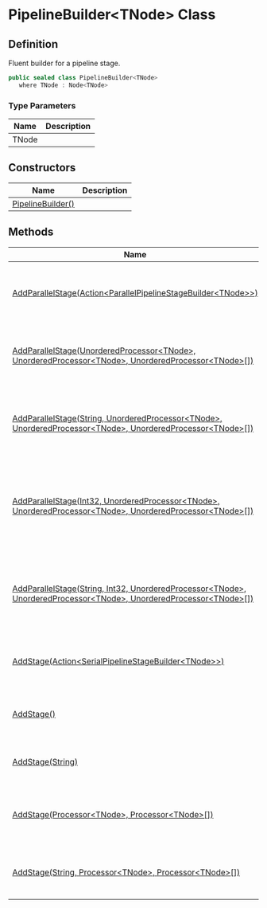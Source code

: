 # PipelineBuilder&lt;TNode&gt; Class
## Definition

Fluent builder for a pipeline stage.

```c#
public sealed class PipelineBuilder<TNode>
   where TNode : Node<TNode>
```

### Type Parameters

| Name | Description |
| ---- | ----------- |
| TNode |  |

## Constructors

| Name | Description |
| ---- | ----------- |
| [PipelineBuilder()](MrKWatkins.Ast.Processing.PipelineBuilder-1.-ctor.md) |  |

## Methods

| Name | Description |
| ---- | ----------- |
| [AddParallelStage(Action&lt;ParallelPipelineStageBuilder&lt;TNode&gt;&gt;)](MrKWatkins.Ast.Processing.PipelineBuilder-1.AddParallelStage.md#mrkwatkins-ast-processing-pipelinebuilder-1-addparallelstage(system-action((mrkwatkins-ast-processing-parallelpipelinestagebuilder((-0)))))) | Adds a stage to the pipeline that runs [UnorderedProcessors](MrKWatkins.Ast.Processing.UnorderedProcessor-1.md) in parallel. Its name will be the number of the stage. |
| [AddParallelStage(UnorderedProcessor&lt;TNode&gt;, UnorderedProcessor&lt;TNode&gt;, UnorderedProcessor&lt;TNode&gt;\[\])](MrKWatkins.Ast.Processing.PipelineBuilder-1.AddParallelStage.md#mrkwatkins-ast-processing-pipelinebuilder-1-addparallelstage(mrkwatkins-ast-processing-unorderedprocessor((-0))-mrkwatkins-ast-processing-unorderedprocessor((-0))-mrkwatkins-ast-processing-unorderedprocessor((-0))())) | Adds a stage to the pipeline with the specified [Processors](MrKWatkins.Ast.Processing.Processor-1.md) to be run in parallel. Its name will be the number of the stage. |
| [AddParallelStage(String, UnorderedProcessor&lt;TNode&gt;, UnorderedProcessor&lt;TNode&gt;, UnorderedProcessor&lt;TNode&gt;\[\])](MrKWatkins.Ast.Processing.PipelineBuilder-1.AddParallelStage.md#mrkwatkins-ast-processing-pipelinebuilder-1-addparallelstage(system-string-mrkwatkins-ast-processing-unorderedprocessor((-0))-mrkwatkins-ast-processing-unorderedprocessor((-0))-mrkwatkins-ast-processing-unorderedprocessor((-0))())) | Adds a stage with the specified name to the pipeline with the specified [Processors](MrKWatkins.Ast.Processing.Processor-1.md) to be run in parallel. Its name will be the number of the stage. |
| [AddParallelStage(Int32, UnorderedProcessor&lt;TNode&gt;, UnorderedProcessor&lt;TNode&gt;, UnorderedProcessor&lt;TNode&gt;\[\])](MrKWatkins.Ast.Processing.PipelineBuilder-1.AddParallelStage.md#mrkwatkins-ast-processing-pipelinebuilder-1-addparallelstage(system-int32-mrkwatkins-ast-processing-unorderedprocessor((-0))-mrkwatkins-ast-processing-unorderedprocessor((-0))-mrkwatkins-ast-processing-unorderedprocessor((-0))())) | Adds a stage to the pipeline with the specified [Processors](MrKWatkins.Ast.Processing.Processor-1.md) to be run in parallel with the specified maximum degree of parallelism. Its name will be the number of the stage. |
| [AddParallelStage(String, Int32, UnorderedProcessor&lt;TNode&gt;, UnorderedProcessor&lt;TNode&gt;, UnorderedProcessor&lt;TNode&gt;\[\])](MrKWatkins.Ast.Processing.PipelineBuilder-1.AddParallelStage.md#mrkwatkins-ast-processing-pipelinebuilder-1-addparallelstage(system-string-system-int32-mrkwatkins-ast-processing-unorderedprocessor((-0))-mrkwatkins-ast-processing-unorderedprocessor((-0))-mrkwatkins-ast-processing-unorderedprocessor((-0))())) | Adds a stage with the specified name to the pipeline with the specified [Processors](MrKWatkins.Ast.Processing.Processor-1.md) to be run in parallel with the specified maximum degree of parallelism. |
| [AddStage(Action&lt;SerialPipelineStageBuilder&lt;TNode&gt;&gt;)](MrKWatkins.Ast.Processing.PipelineBuilder-1.AddStage.md#mrkwatkins-ast-processing-pipelinebuilder-1-addstage(system-action((mrkwatkins-ast-processing-serialpipelinestagebuilder((-0)))))) | Adds a stage to the pipeline that runs [Processors](MrKWatkins.Ast.Processing.Processor-1.md) serially. Its name will be the number of the stage. |
| [AddStage()](MrKWatkins.Ast.Processing.PipelineBuilder-1.AddStage.md#mrkwatkins-ast-processing-pipelinebuilder-1-addstage-1) | Adds a stage to the pipeline with a single [Processor&lt;TNode&gt;](MrKWatkins.Ast.Processing.Processor-1.md). Its name will be the number of the stage. |
| [AddStage(String)](MrKWatkins.Ast.Processing.PipelineBuilder-1.AddStage.md#mrkwatkins-ast-processing-pipelinebuilder-1-addstage-1(system-string)) | Adds a stage with the specified name to the pipeline with a single [Processor&lt;TNode&gt;](MrKWatkins.Ast.Processing.Processor-1.md). |
| [AddStage(Processor&lt;TNode&gt;, Processor&lt;TNode&gt;\[\])](MrKWatkins.Ast.Processing.PipelineBuilder-1.AddStage.md#mrkwatkins-ast-processing-pipelinebuilder-1-addstage(mrkwatkins-ast-processing-processor((-0))-mrkwatkins-ast-processing-processor((-0))())) | Adds a stage to the pipeline with the specified [Processors](MrKWatkins.Ast.Processing.Processor-1.md) to be run serially. Its name will be the number of the stage. |
| [AddStage(String, Processor&lt;TNode&gt;, Processor&lt;TNode&gt;\[\])](MrKWatkins.Ast.Processing.PipelineBuilder-1.AddStage.md#mrkwatkins-ast-processing-pipelinebuilder-1-addstage(system-string-mrkwatkins-ast-processing-processor((-0))-mrkwatkins-ast-processing-processor((-0))())) | Adds a stage with the specified name to the pipeline with the specified [Processors](MrKWatkins.Ast.Processing.Processor-1.md) to be run serially. |

